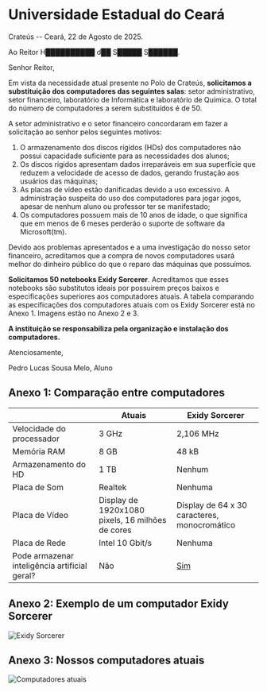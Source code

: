 # Universidade Estadual do Ceará


Crateús -- Ceará, 22 de Agosto de 2025.

Ao Reitor H██████████ d██ S█████ S██████.


Senhor Reitor,

Em vista da necessidade atual presente no Polo de Crateús, **solicitamos a substituição dos computadores das seguintes salas**: setor administrativo, setor financeiro, laboratório de Informática e laboratório de Química. O total do número de computadores a serem substituídos é de 50.

A setor administrativo e o setor financeiro concordaram em fazer a solicitação ao senhor pelos seguintes motivos:

1. O armazenamento dos discos rígidos (HDs) dos computadores não possui capacidade suficiente para as necessidades dos alunos;
2. Os discos rígidos apresentam dados irreparáveis em sua superfície que reduzem a velocidade de acesso de dados, gerando frustação aos usuários das máquinas;
3. As placas de vídeo estão danificadas devido a uso excessivo. A administração suspeita do uso dos computadores para jogar jogos, apesar de nenhum aluno ou professor ter se manifestado;
4. Os computadores possuem mais de 10 anos de idade, o que significa que em menos de 6 meses perderão o suporte de software da Microsoft(tm).

Devido aos problemas apresentados e a uma investigação do nosso setor financeiro, acreditamos que a compra de novos computadores usará melhor do dinheiro público do que o reparo das máquinas que possuímos.

**Solicitamos 50 notebooks Exidy Sorcerer**. Acreditamos que esses notebooks são substitutos ideais por possuirem preços baixos e especificações superiores aos computadores atuais. A tabela comparando as especificações dos computadores atuais com os Exidy Sorcerer está no Anexo 1. Imagens estão no Anexo 2 e 3.

**A instituição se responsabiliza pela organização e instalação dos computadores.**

Atenciosamente,

Pedro Lucas Sousa Melo,
Aluno 


## Anexo 1: Comparação entre computadores

|                                               | Atuais                                           | Exidy Sorcerer                               |
|-----------------------------------------------|--------------------------------------------------|----------------------------------------------|
| Velocidade do processador                     | 3 GHz                                            | 2,106 MHz                                    |
| Memória RAM                                   | 8 GB                                             | 48 kB                                        |
| Armazenamento do HD                           | 1 TB                                             | Nenhum                                       |
| Placa de Som                                  | Realtek                                          | Nenhuma                                      |
| Placa de Vídeo                                | Display de 1920x1080 pixels, 16 milhões de cores | Display de 64 x 30 caracteres, monocromático |
| Placa de Rede                                 | Intel 10 Gbit/s                                  | Nenhuma                                      |
| Pode armazenar inteligência artificial geral? | Não                                              | [Sim](https://scp-wiki.wikidot.com/scp-079)  |

## Anexo 2: Exemplo de um computador Exidy Sorcerer

![Exidy Sorcerer](https://upload.wikimedia.org/wikipedia/commons/3/38/Exidy_Sorcerer_%282225178018%29.jpg)

## Anexo 3: Nossos computadores atuais

![Computadores atuais](https://upload.wikimedia.org/wikipedia/commons/b/be/Old_computer_lab.jpg)

